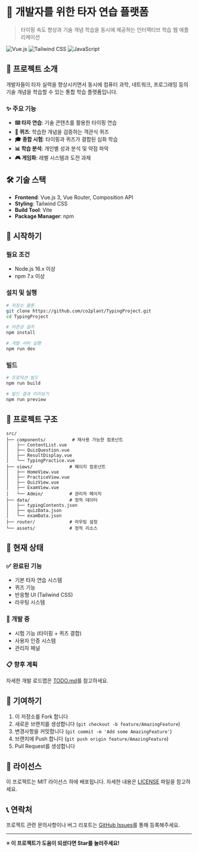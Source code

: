 # 🚀 개발자를 위한 타자 연습 플랫폼

> 타이핑 속도 향상과 기술 개념 학습을 동시에 제공하는 인터랙티브 학습 웹 애플리케이션

![Vue.js](https://img.shields.io/badge/Vue.js-3.x-4FC08D?style=flat&logo=vue.js&logoColor=white)
![Tailwind CSS](https://img.shields.io/badge/Tailwind_CSS-38B2AC?style=flat&logo=tailwind-css&logoColor=white)
![JavaScript](https://img.shields.io/badge/JavaScript-ES6+-F7DF1E?style=flat&logo=javascript&logoColor=black)

## 📖 프로젝트 소개

개발자들이 타자 실력을 향상시키면서 동시에 컴퓨터 과학, 네트워크, 프로그래밍 등의 기술 개념을 학습할 수 있는 통합 학습 플랫폼입니다.

### ✨ 주요 기능

- **⌨️ 타자 연습**: 기술 콘텐츠를 활용한 타이핑 연습
- **🧠 퀴즈**: 학습한 개념을 검증하는 객관식 퀴즈
- **🎓 종합 시험**: 타이핑과 퀴즈가 결합된 심화 학습
- **📊 학습 분석**: 개인별 성과 분석 및 약점 파악
- **🎮 게임화**: 레벨 시스템과 도전 과제

## 🛠️ 기술 스택

- **Frontend**: Vue.js 3, Vue Router, Composition API
- **Styling**: Tailwind CSS
- **Build Tool**: Vite
- **Package Manager**: npm

## 🚀 시작하기

### 필요 조건

- Node.js 16.x 이상
- npm 7.x 이상

### 설치 및 실행

```bash
# 저장소 클론
git clone https://github.com/co2plant/TypingProject.git
cd TypingProject

# 의존성 설치
npm install

# 개발 서버 실행
npm run dev
```

### 빌드

```bash
# 프로덕션 빌드
npm run build

# 빌드 결과 미리보기
npm run preview
```

## 📂 프로젝트 구조

```
src/
├── components/          # 재사용 가능한 컴포넌트
│   ├── ContentList.vue
│   ├── QuizQuestion.vue
│   ├── ResultDisplay.vue
│   └── TypingPractice.vue
├── views/              # 페이지 컴포넌트
│   ├── HomeView.vue
│   ├── PracticeView.vue
│   ├── QuizView.vue
│   ├── ExamView.vue
│   └── Admin/          # 관리자 페이지
├── data/               # 정적 데이터
│   ├── typingContents.json
│   ├── quizData.json
│   └── examData.json
├── router/             # 라우팅 설정
└── assets/             # 정적 리소스
```

## 🎯 현재 상태

### ✅ 완료된 기능
- 기본 타자 연습 시스템
- 퀴즈 기능
- 반응형 UI (Tailwind CSS)
- 라우팅 시스템

### 🚧 개발 중
- 시험 기능 (타이핑 + 퀴즈 결합)
- 사용자 인증 시스템
- 관리자 페널

### 📋 향후 계획
자세한 개발 로드맵은 [TODO.md](./TODO.md)를 참고하세요.

## 🤝 기여하기

1. 이 저장소를 Fork 합니다
2. 새로운 브랜치를 생성합니다 (`git checkout -b feature/AmazingFeature`)
3. 변경사항을 커밋합니다 (`git commit -m 'Add some AmazingFeature'`)
4. 브랜치에 Push 합니다 (`git push origin feature/AmazingFeature`)
5. Pull Request를 생성합니다

## 📄 라이선스

이 프로젝트는 MIT 라이선스 하에 배포됩니다. 자세한 내용은 [LICENSE](LICENSE) 파일을 참고하세요.

## 📞 연락처

프로젝트 관련 문의사항이나 버그 리포트는 [GitHub Issues](https://github.com/co2plant/TypingProject/issues)를 통해 등록해주세요.

---

**⭐ 이 프로젝트가 도움이 되셨다면 Star를 눌러주세요!**
